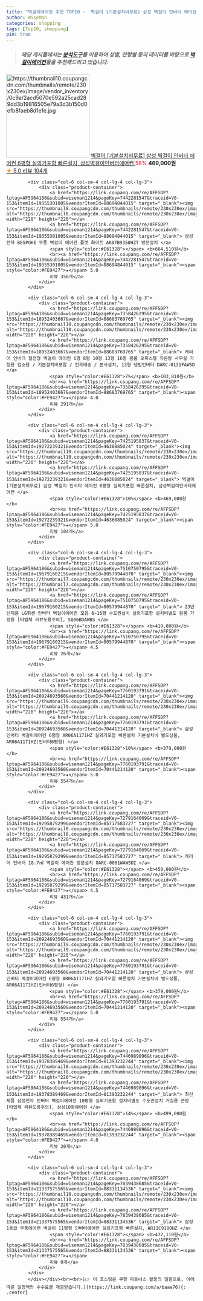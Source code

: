```yaml
---
title: "벽걸이에어컨 추천 TOP10 -  벽걸이 [기본설치비무료] 삼성 벽걸이 인버터 에어컨 6평형 실외기포함 빠른설치, 삼성벽걸이인버터에어컨 "
author: WiseMan
categories: shopping
tags: [Top10, shopping]
pin: true
---
```


> ##### 해당 게시물에서는 [**분석도구**](https://itemscout.io/)를 이용하여 **성별**, **연령별** 등의 데이터를 바탕으로 [**벽걸이에어컨**](https://link.coupang.com/a/baae76)들을 추천해드리고 있습니다.
<div class="container"><div class="row">
            <div class="col-6 col-sm-4 col-lg-4 col-lg-3">
                <div class="product-container">
                    <a href="https://link.coupang.com/re/AFFSDP?lptag=AF5964186&subid=wiseman1214&pageKey=7425195837&traceid=V0-153&itemId=19272239321&vendorItemId=4636085024" target="_blank"><img src="https://thumbnail10.coupangcdn.com/thumbnails/remote/230x230ex/image/vendor_inventory/0c9a/2acd5070e592a25cad289dd3b19816505e79a3d3b150d0efb8faeb8d1efe.jpg" alt="https://thumbnail10.coupangcdn.com/thumbnails/remote/230x230ex/image/vendor_inventory/0c9a/2acd5070e592a25cad289dd3b19816505e79a3d3b150d0efb8faeb8d1efe.jpg" width="220" height="220"></a>
                    <a href="https://link.coupang.com/re/AFFSDP?lptag=AF5964186&subid=wiseman1214&pageKey=7425195837&traceid=V0-153&itemId=19272239321&vendorItemId=4636085024" target="_blank"> 벽걸이 [기본설치비무료] 삼성 벽걸이 인버터 에어컨 6평형 실외기포함 빠른설치, 삼성벽걸이인버터에어컨 </a>
                    <span style="color:#E61328">58%</span> <b>469,000원</b>
                    <br><a href="https://link.coupang.com/re/AFFSDP?lptag=AF5964186&subid=wiseman1214&pageKey=7425195837&traceid=V0-153&itemId=19272239321&vendorItemId=4636085024" target="_blank"><span style="color:#FE9427">★</span> 5.0
                    리뷰 104개</a>
                </div>
            </div>
            
            <div class="col-6 col-sm-4 col-lg-4 col-lg-3">
                <div class="product-container">
                    <a href="https://link.coupang.com/re/AFFSDP?lptag=AF5964186&subid=wiseman1214&pageKey=7442281547&traceid=V0-153&itemId=19355301005&vendorItemId=88694844015" target="_blank"><img src="https://thumbnail8.coupangcdn.com/thumbnails/remote/230x230ex/image/vendor_inventory/cea9/fbbe1c8d9a65d60f06e6a801d095b8c95c3912c1056d3b54f733753949d8.jpg" alt="https://thumbnail8.coupangcdn.com/thumbnails/remote/230x230ex/image/vendor_inventory/cea9/fbbe1c8d9a65d60f06e6a801d095b8c95c3912c1056d3b54f733753949d8.jpg" width="220" height="220"></a>
                    <a href="https://link.coupang.com/re/AFFSDP?lptag=AF5964186&subid=wiseman1214&pageKey=7442281547&traceid=V0-153&itemId=19355301005&vendorItemId=88694844015" target="_blank"> 삼성전자 BESPOKE 무풍 벽걸이 에어컨 플랫 화이트 AR07B9350HZT 방문설치 </a>
                    <span style="color:#E61328"></span> <b>664,510원</b>
                    <br><a href="https://link.coupang.com/re/AFFSDP?lptag=AF5964186&subid=wiseman1214&pageKey=7442281547&traceid=V0-153&itemId=19355301005&vendorItemId=88694844015" target="_blank"><span style="color:#FE9427">★</span> 5.0
                    리뷰 356개</a>
                </div>
            </div>
            
            <div class="col-6 col-sm-4 col-lg-4 col-lg-3">
                <div class="product-container">
                    <a href="https://link.coupang.com/re/AFFSDP?lptag=AF5964186&subid=wiseman1214&pageKey=7358426295&traceid=V0-153&itemId=18952403667&vendorItemId=88683769765" target="_blank"><img src="https://thumbnail10.coupangcdn.com/thumbnails/remote/230x230ex/image/vendor_inventory/f601/bf493a5086572c7217ebccfe2c4f641eb535fa98de29d0b9b9f2f617ab28.JPG" alt="https://thumbnail10.coupangcdn.com/thumbnails/remote/230x230ex/image/vendor_inventory/f601/bf493a5086572c7217ebccfe2c4f641eb535fa98de29d0b9b9f2f617ab28.JPG" width="220" height="220"></a>
                    <a href="https://link.coupang.com/re/AFFSDP?lptag=AF5964186&subid=wiseman1214&pageKey=7358426295&traceid=V0-153&itemId=18952403667&vendorItemId=88683769765" target="_blank"> 캐리어 인버터 절전형 벽걸이 에어컨 6평 8평 10평 13평 16평 원룸 오피스텔 작은방 사무실 가정용 업소용 / 기본설치비포함 / 전국배송 / 본사설치, 13형 냉방인버터 DARC-0131FAWSD </a>
                    <span style="color:#E61328">7%</span> <b>103,810원</b>
                    <br><a href="https://link.coupang.com/re/AFFSDP?lptag=AF5964186&subid=wiseman1214&pageKey=7358426295&traceid=V0-153&itemId=18952403667&vendorItemId=88683769765" target="_blank"><span style="color:#FE9427">★</span> 4.0
                    리뷰 291개</a>
                </div>
            </div>
            
            <div class="col-6 col-sm-4 col-lg-4 col-lg-3">
                <div class="product-container">
                    <a href="https://link.coupang.com/re/AFFSDP?lptag=AF5964186&subid=wiseman1214&pageKey=7425195837&traceid=V0-153&itemId=19272239321&vendorItemId=4636085024" target="_blank"><img src="https://thumbnail10.coupangcdn.com/thumbnails/remote/230x230ex/image/vendor_inventory/0c9a/2acd5070e592a25cad289dd3b19816505e79a3d3b150d0efb8faeb8d1efe.jpg" alt="https://thumbnail10.coupangcdn.com/thumbnails/remote/230x230ex/image/vendor_inventory/0c9a/2acd5070e592a25cad289dd3b19816505e79a3d3b150d0efb8faeb8d1efe.jpg" width="220" height="220"></a>
                    <a href="https://link.coupang.com/re/AFFSDP?lptag=AF5964186&subid=wiseman1214&pageKey=7425195837&traceid=V0-153&itemId=19272239321&vendorItemId=4636085024" target="_blank"> 벽걸이 [기본설치비무료] 삼성 벽걸이 인버터 에어컨 6평형 실외기포함 빠른설치, 삼성벽걸이인버터에어컨 </a>
                    <span style="color:#E61328">10%</span> <b>469,000원</b>
                    <br><a href="https://link.coupang.com/re/AFFSDP?lptag=AF5964186&subid=wiseman1214&pageKey=7425195837&traceid=V0-153&itemId=19272239321&vendorItemId=4636085024" target="_blank"><span style="color:#FE9427">★</span> 5.0
                    리뷰 104개</a>
                </div>
            </div>
            
            <div class="col-6 col-sm-4 col-lg-4 col-lg-3">
                <div class="product-container">
                    <a href="https://link.coupang.com/re/AFFSDP?lptag=AF5964186&subid=wiseman1214&pageKey=7510750795&traceid=V0-153&itemId=19679160215&vendorItemId=80579944870" target="_blank"><img src="https://thumbnail7.coupangcdn.com/thumbnails/remote/230x230ex/image/vendor_inventory/f362/77299e17c89bd50c7beb75af7f6eb2b579bf59b28f5dad30448835541591.jpg" alt="https://thumbnail7.coupangcdn.com/thumbnails/remote/230x230ex/image/vendor_inventory/f362/77299e17c89bd50c7beb75af7f6eb2b579bf59b28f5dad30448835541591.jpg" width="220" height="220"></a>
                    <a href="https://link.coupang.com/re/AFFSDP?lptag=AF5964186&subid=wiseman1214&pageKey=7510750795&traceid=V0-153&itemId=19679160215&vendorItemId=80579944870" target="_blank"> 23년 신제품 LG휘센 인버터 벽걸이에어컨 모음 6~16평 수도권설치 실외기포함 설치비별도 원룸 가정용 [타업체 리뷰도용주의], SQ06BDAWBS </a>
                    <span style="color:#E61328"></span> <b>419,000원</b>
                    <br><a href="https://link.coupang.com/re/AFFSDP?lptag=AF5964186&subid=wiseman1214&pageKey=7510750795&traceid=V0-153&itemId=19679160215&vendorItemId=80579944870" target="_blank"><span style="color:#FE9427">★</span> 4.5
                    리뷰 26개</a>
                </div>
            </div>
            
            <div class="col-6 col-sm-4 col-lg-4 col-lg-3">
                <div class="product-container">
                    <a href="https://link.coupang.com/re/AFFSDP?lptag=AF5964186&subid=wiseman1214&pageKey=7760193791&traceid=V0-153&itemId=20924693560&vendorItemId=70441214120" target="_blank"><img src="https://thumbnail9.coupangcdn.com/thumbnails/remote/230x230ex/image/vendor_inventory/06a8/0d59ca0fb45fa406fc37f5bf8ef3414b0dbda3e00954182e1e0869a092da.png" alt="https://thumbnail9.coupangcdn.com/thumbnails/remote/230x230ex/image/vendor_inventory/06a8/0d59ca0fb45fa406fc37f5bf8ef3414b0dbda3e00954182e1e0869a092da.png" width="220" height="220"></a>
                    <a href="https://link.coupang.com/re/AFFSDP?lptag=AF5964186&subid=wiseman1214&pageKey=7760193791&traceid=V0-153&itemId=20924693560&vendorItemId=70441214120" target="_blank"> 삼성 인버터 벽걸이에어컨 6평형 AR06A1171HZ 실외기포함 빠른설치 기본설치비 별도상품, AR06A1171HZ(인버터6평형) </a>
                    <span style="color:#E61328">10%</span> <b>379,000원</b>
                    <br><a href="https://link.coupang.com/re/AFFSDP?lptag=AF5964186&subid=wiseman1214&pageKey=7760193791&traceid=V0-153&itemId=20924693560&vendorItemId=70441214120" target="_blank"><span style="color:#FE9427">★</span> 5.0
                    리뷰 554개</a>
                </div>
            </div>
            
            <div class="col-6 col-sm-4 col-lg-4 col-lg-3">
                <div class="product-container">
                    <a href="https://link.coupang.com/re/AFFSDP?lptag=AF5964186&subid=wiseman1214&pageKey=7279164069&traceid=V0-153&itemId=19295879299&vendorItemId=85717583727" target="_blank"><img src="https://thumbnail8.coupangcdn.com/thumbnails/remote/230x230ex/image/rs_quotation_api/wleg3j2s/0b33655376274895a0717284bdac6969.png" alt="https://thumbnail8.coupangcdn.com/thumbnails/remote/230x230ex/image/rs_quotation_api/wleg3j2s/0b33655376274895a0717284bdac6969.png" width="220" height="220"></a>
                    <a href="https://link.coupang.com/re/AFFSDP?lptag=AF5964186&subid=wiseman1214&pageKey=7279164069&traceid=V0-153&itemId=19295879299&vendorItemId=85717583727" target="_blank"> 캐리어 인버터 18.7㎡ 벽걸이 에어컨 방문설치 OARC-0061WAWSDI </a>
                    <span style="color:#E61328"></span> <b>459,000원</b>
                    <br><a href="https://link.coupang.com/re/AFFSDP?lptag=AF5964186&subid=wiseman1214&pageKey=7279164069&traceid=V0-153&itemId=19295879299&vendorItemId=85717583727" target="_blank"><span style="color:#FE9427">★</span> 4.5
                    리뷰 431개</a>
                </div>
            </div>
            
            <div class="col-6 col-sm-4 col-lg-4 col-lg-3">
                <div class="product-container">
                    <a href="https://link.coupang.com/re/AFFSDP?lptag=AF5964186&subid=wiseman1214&pageKey=7760193791&traceid=V0-153&itemId=20924693560&vendorItemId=70441214120" target="_blank"><img src="https://thumbnail9.coupangcdn.com/thumbnails/remote/230x230ex/image/vendor_inventory/06a8/0d59ca0fb45fa406fc37f5bf8ef3414b0dbda3e00954182e1e0869a092da.png" alt="https://thumbnail9.coupangcdn.com/thumbnails/remote/230x230ex/image/vendor_inventory/06a8/0d59ca0fb45fa406fc37f5bf8ef3414b0dbda3e00954182e1e0869a092da.png" width="220" height="220"></a>
                    <a href="https://link.coupang.com/re/AFFSDP?lptag=AF5964186&subid=wiseman1214&pageKey=7760193791&traceid=V0-153&itemId=20924693560&vendorItemId=70441214120" target="_blank"> 삼성 인버터 벽걸이에어컨 6평형 AR06A1171HZ 실외기포함 빠른설치 기본설치비 별도상품, AR06A1171HZ(인버터6평형) </a>
                    <span style="color:#E61328"></span> <b>379,000원</b>
                    <br><a href="https://link.coupang.com/re/AFFSDP?lptag=AF5964186&subid=wiseman1214&pageKey=7760193791&traceid=V0-153&itemId=20924693560&vendorItemId=70441214120" target="_blank"><span style="color:#FE9427">★</span> 5.0
                    리뷰 554개</a>
                </div>
            </div>
            
            <div class="col-6 col-sm-4 col-lg-4 col-lg-3">
                <div class="product-container">
                    <a href="https://link.coupang.com/re/AFFSDP?lptag=AF5964186&subid=wiseman1214&pageKey=7446989896&traceid=V0-153&itemId=19378389469&vendorItemId=81393232244" target="_blank"><img src="https://thumbnail8.coupangcdn.com/thumbnails/remote/230x230ex/image/vendor_inventory/5fb9/f79f87fc8dc6b0bea9b9ffe436df208d508366520899734abe764a94bd91.jpg" alt="https://thumbnail8.coupangcdn.com/thumbnails/remote/230x230ex/image/vendor_inventory/5fb9/f79f87fc8dc6b0bea9b9ffe436df208d508366520899734abe764a94bd91.jpg" width="220" height="220"></a>
                    <a href="https://link.coupang.com/re/AFFSDP?lptag=AF5964186&subid=wiseman1214&pageKey=7446989896&traceid=V0-153&itemId=19378389469&vendorItemId=81393232244" target="_blank"> 최신제품 삼성전자 인버터 벽걸이에어컨 10평형 실외기포함 설치비별도 수도권설치 거실용 큰방 [타업체 리뷰도용주의], 삼성10평에어컨 </a>
                    <span style="color:#E61328">14%</span> <b>499,000원</b>
                    <br><a href="https://link.coupang.com/re/AFFSDP?lptag=AF5964186&subid=wiseman1214&pageKey=7446989896&traceid=V0-153&itemId=19378389469&vendorItemId=81393232244" target="_blank"><span style="color:#FE9427">★</span> 4.0
                    리뷰 20개</a>
                </div>
            </div>
            
            <div class="col-6 col-sm-4 col-lg-4 col-lg-3">
                <div class="product-container">
                    <a href="https://link.coupang.com/re/AFFSDP?lptag=AF5964186&subid=wiseman1214&pageKey=7839438685&traceid=V0-153&itemId=21337575565&vendorItemId=88331134536" target="_blank"><img src="https://thumbnail10.coupangcdn.com/thumbnails/remote/230x230ex/image/vendor_inventory/7fe8/6792792e2c0584f3043892ec82a802f518b96033c888f09a1c1a4a65c735.JPG" alt="https://thumbnail10.coupangcdn.com/thumbnails/remote/230x230ex/image/vendor_inventory/7fe8/6792792e2c0584f3043892ec82a802f518b96033c888f09a1c1a4a65c735.JPG" width="220" height="220"></a>
                    <a href="https://link.coupang.com/re/AFFSDP?lptag=AF5964186&subid=wiseman1214&pageKey=7839438685&traceid=V0-153&itemId=21337575565&vendorItemId=88331134536" target="_blank"> 삼성 1등급 무풍에어컨 벽걸이 11평형 인버터에어컨 실외기포함 빠른설치, AR11C9180HZ </a>
                    <span style="color:#E61328"></span> <b>472,110원</b>
                    <br><a href="https://link.coupang.com/re/AFFSDP?lptag=AF5964186&subid=wiseman1214&pageKey=7839438685&traceid=V0-153&itemId=21337575565&vendorItemId=88331134536" target="_blank"><span style="color:#FE9427">★</span> 
                    리뷰 0개</a>
                </div>
            </div>
            </div></div><br><br>[👉 이 포스팅은 쿠팡 파트너스 활동의 일환으로, 이에 따른 일정액의 수수료를 제공받습니다.](https://link.coupang.com/a/baae76){: .center}